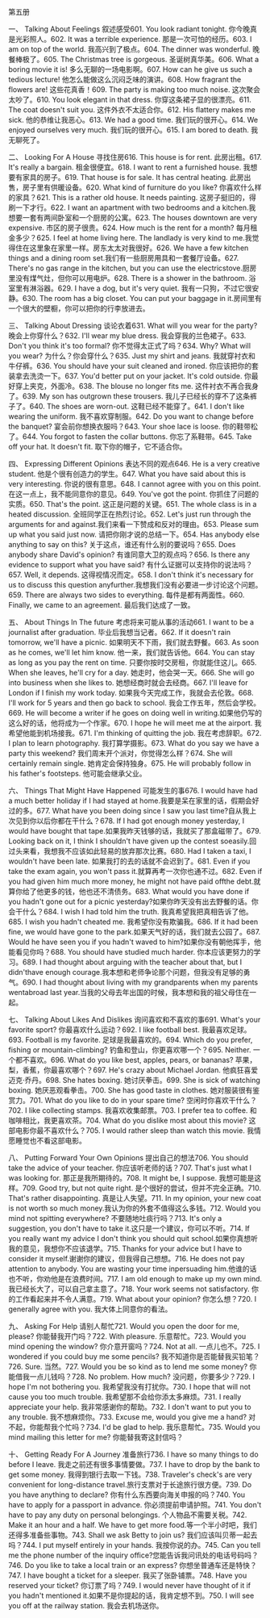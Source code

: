 

第五册




一、 Talking About Feelings 叙述感受601. You look radiant tonight. 你今晚真是光彩照人。602. It was a terrible experience. 那是一次可怕的经历。603. I am on top of the world. 我高兴到了极点。604. The dinner was wonderful. 晚餐棒极了。605. The Christmas tree is gorgeous. 圣诞树真华美。606. What a boring movie it is! 多么无聊的一场电影啊。607. How can he give us such a tedious lecture! 他怎么能做这么沉闷乏味的演讲。608. How fragrant the flowers are! 这些花真香！609. The party is making too much noise. 这次聚会太吵了。610. You look elegant in that dress. 你穿这条裙子显的很漂亮。611. The coat doesn't suit you. 这件外衣不太适合你。612. His flattery makes me sick. 他的恭维让我恶心。613. We had a good time. 我们玩的很开心。614. We enjoyed ourselves very much. 我们玩的很开心。615. I am bored to death. 我无聊死了。


二、 Looking For A House 寻找住房616. This house is for rent. 此房出租。617. It's really a bargain. 租金很便宜。618. I want to rent a furnished house. 我想要有家具的房子。619. That house is for sale. It has central heating. 此房出售，房子里有供暖设备。620. What kind of furniture do you like? 你喜欢什么样的家具？621. This is a rather old house. It needs painting. 这房子挺旧的，得刷一下才行。622. I want an apartment with two bedrooms and a kitchen.我想要一套有两间卧室和一个厨房的公寓。623. The houses downtown are very expensive. 市区的房子很贵。624. How much is the rent for a month? 每月租金多少？625. I feel at home living here. The landlady is very kind to me.我觉得住在这里象在家里一样。房东太太对我很好。626. We have a few kitchen things and a dining room set.我们有一些厨房用具和一套餐厅设备。627. There's no gas range in the kitchen, but you can use the electricstove.厨房里没有煤气灶，但你可以用电炉。628. There is a shower in the bathroom. 浴室里有淋浴器。629. I have a dog, but it's very quiet. 我有一只狗，不过它很安静。630. The room has a big closet. You can put your baggage in it.房间里有一个很大的壁橱，你可以把你的行李放进去。


三、 Talking About Dressing 谈论衣着631. What will you wear for the party? 晚会上你穿什么？632. I'll wear my blue dress. 我会穿我的兰色裙子。633. Don't you think it's too formal? 你不觉得太正式了吗？634. Why? What will you wear? 为什么？你会穿什么？635. Just my shirt and jeans. 我就穿衬衣和牛仔裤。636. You should have your suit cleaned and ironed. 你应该把你的套装拿去洗烫一下。637. You'd better put on your jacket. It's cold outside. 你最好穿上夹克，外面冷。638. The blouse no longer fits me. 这件衬衣不再合我身了。639. My son has outgrown these trousers. 我儿子已经长的穿不了这条裤子了。640. The shoes are worn-out. 这鞋已经不能穿了。641. I don't like wearing the uniform. 我不喜欢穿制服。642. Do you want to change before the banquet? 宴会前你想换衣服吗？643. Your shoe lace is loose. 你的鞋带松了。644. You forgot to fasten the collar buttons. 你忘了系鞋带。645. Take off your hat. It doesn't fit. 取下你的帽子，它不适合你。


四、 Expressing Different Opinions 表达不同的观点646. He is a very creative student. 他是个很有创造力的学生。647. What you have said about this is very interesting. 你说的很有意思。648. I cannot agree with you on this point. 在这一点上，我不能同意你的意见。649. You've got the point. 你抓住了问题的实质。650. That's the point. 这正是问题的关键。651. The whole class is in a heated discussion. 全班同学正在热烈讨论。652. Let's just run through the arguments for and against.我们来看一下赞成和反对的理由。653. Please sum up what you said just now. 请把你刚才说的总结一下。654. Has anybody else anything to say on this? 关于这点，谁还有什么别的要说吗？655. Does anybody share David's opinion? 有谁同意大卫的观点吗？656. Is there any evidence to support what you have said? 有什么证据可以支持你的说法吗？657. Well, it depends. 这得视情况而定。658. I don't think it's necessary for us to discuss this question anyfurther.我想我们没有必要进一步讨论这个问题。659. There are always two sides to everything. 每件是都有两面性。660. Finally, we came to an agreement. 最后我们达成了一致。


五、 About Things In The future 考虑将来可能从事的活动661. I want to be a journalist after graduation. 毕业后我想当记者。662. If it doesn't rain tomorrow, we'll have a picnic. 如果明天不下雨，我们就去野餐。663. As soon as he comes, we'll let him know. 他一来，我们就告诉他。664. You can stay as long as you pay the rent on time. 只要你按时交房租，你就能住这儿。665. When she leaves, he'll cry for a day. 她走时，他会哭一天。666. She will go into business when she likes to. 她想经商时就会去经商。667. I'll leave for London if I finish my work today. 如果我今天完成工作，我就会去伦敦。668. I'll work for 5 years and then go back to school. 我会工作五年，然后会学校。669. He will become a writer if he goes on doing well in writing.如果他仍写的这么好的话，他将成为一个作家。670. I hope he will meet me at the airport. 我希望他能到机场接我。671. I'm thinking of quitting the job. 我在考虑辞职。672. I plan to learn photography. 我打算学摄影。673. What do you say we have a party this weekend? 我们周末开个派对，你觉得怎么样？674. She will certainly remain single. 她肯定会保持独身。675. He will probably follow in his father's footsteps. 他可能会继承父业。


六、 Things That Might Have Happened 可能发生的事676. I would have had a much better holiday if I had stayed at home.我要是呆在家里的话，假期会好过的多。677. What have you been doing since I saw you last time?自从我上次见到你以后你都在干什么？678. If I had got enough money yesterday, I would have bought that tape.如果我昨天钱够的话，我就买了那盒磁带了。679. Looking back on it, I think I shouldn't have given up the contest soeasily.回过头来看，我想我不应该如此轻易的放弃那次比赛。680. Had I taken a taxi, I wouldn't have been late. 如果我打的去的话就不会迟到了。681. Even if you take the exam again, you won't pass it.就算再考一次你也通不过。682. Even if you had given him much more money, he might not have paid offthe debt.就算你给了他更多的钱，他也还不清债务。683. What would you have done if you hadn't gone out for a picnic yesterday?如果你昨天没有出去野餐的话。你会干什么？684. I wish I had told him the truth. 我真希望我把真相告诉了他。685. I wish you hadn't cheated me. 我希望你没有欺骗我。686. If it had been fine, we would have gone to the park.如果天气好的话，我们就去公园了。687. Would he have seen you if you hadn't waved to him?如果你没有朝他挥手，他能看见你吗？688. You should have studied much harder. 你本应该更努力的学习。689. I had thought about arguing with the teacher about that, but I didn'thave enough courage.我本想和老师争论那个问题，但我没有足够的勇气。690. I had thought about living with my grandparents when my parents wentabroad last year.当我的父母去年出国的时候，我本想和我的祖父母住在一起。


七、 Talking About Likes And Dislikes 询问喜欢和不喜欢的事691. What's your favorite sport? 你最喜欢什么运动？692. I like football best. 我最喜欢足球。693. Football is my favorite. 足球是我最喜欢的。694. Which do you prefer, fishing or mountain-climbing? 钓鱼和登山，你更喜欢哪一个？695. Neither. 一个都不喜欢。696. What do you like best, apples, pears, or bananas? 苹果，梨，香蕉，你最喜欢哪个？697. He's crazy about Michael Jordan. 他疯狂喜爱迈克·乔丹。698. She hates boxing. 她讨厌拳击。699. She is sick of watching boxing. 她厌恶观看拳击。700. She has good taste in clothes. 她对服装很有鉴赏力。701. What do you like to do in your spare time? 空闲时你喜欢干什么？702. I like collecting stamps. 我喜欢收集邮票。703. I prefer tea to coffee. 和咖啡相比，我更喜欢茶。704. What do you dislike most about this movie? 这部电影你最不喜欢什么？705. I would rather sleep than watch this movie. 我情愿睡觉也不看这部电影。


八、 Putting Forward Your Own Opinions 提出自己的想法706. You should take the advice of your teacher. 你应该听老师的话？707. That's just what I was looking for. 那正是我所期待的。708. It might be, I suppose. 我想可能是这样。709. Good try, but not quite right. 是个很好的尝试，但并不完全正确。710. That's rather disappointing. 真是让人失望。711. In my opinion, your new coat is not worth so much money.我认为你的外套不值得这么多钱。712. Would you mind not spitting everywhere? 不要随地吐痰行吗？713. It's only a suggestion, you don't have to take it.这只是一个建议，你可以不听。714. If you really want my advice I don't think you should quit school.如果你真想听我的意见，我想你不应该退学。715. Thanks for your advice but I have to consider it myself.谢谢你的建议，但我得自己想想。716. He does not pay attention to anybody. You are wasting your time inpersuading him.他谁的话也不听，你劝他是在浪费时间。717. I am old enough to make up my own mind. 我已经长大了，可以自己拿主意了。718. Your work seems not satisfactory. 你的工作看起来并不令人满意。719. What about your opinion? 你怎么想？720. I generally agree with you. 我大体上同意你的看法。


九、 Asking For Help 请别人帮忙721. Would you open the door for me, please? 你能替我开门吗？722. With pleasure. 乐意帮忙。723. Would you mind opening the window? 你介意开窗吗？724. Not at all. 一点儿也不。725. I wondered if you could buy me some pencils? 我不知道你是否能替我买铅笔？726. Sure. 当然。727. Would you be so kind as to lend me some money? 你能借我一点儿钱吗？728. No problem. How much? 没问题，你要多少？729. I hope I'm not bothering you. 我希望我没有打扰你。730. I hope that will not cause you too much trouble. 我希望那不会给你添太多麻烦。731. I really appreciate your help. 我非常感谢你的帮助。732. I don't want to put you to any trouble. 我不想麻烦你。733. Excuse me, would you give me a hand? 对不起，你能帮我个忙吗？734. I'd be glad to help. 我乐意帮忙。735. Would you mind mailing this letter for me? 你能替我寄这封信吗？


十、 Getting Ready For A Journey 准备旅行736. I have so many things to do before I leave. 我走之前还有很多事情要做。737. I have to drop by the bank to get some money. 我得到银行去取一下钱。738. Traveler's check's are very convenient for long-distance travel.旅行支票对于长途旅行很方便。739. Do you have anything to declare? 你有什么东西要向海关申报的吗？740. You have to apply for a passport in advance. 你必须提前申请护照。741. You don't have to pay any duty on personal belongings. 个人物品不需要关税。742. Make it an hour and a half. We have to get more food.等一个半小时吧，我们还得多准备些事物。743. Shall we ask Betty to join us? 我们应该叫贝蒂一起去吗？744. I put myself entirely in your hands. 我按你说的办。745. Can you tell me the phone number of the inquiry office?您能告诉我问讯处的电话号码吗？746. Do you like to take a local train or an express? 你想坐普通车还是特快？747. I have bought a ticket for a sleeper. 我买了张卧铺票。748. Have you reserved your ticket? 你订票了吗？749. I would never have thought of it if you hadn't mentioned it.如果不是你提起的话，我肯定想不到。750. I will see you off at the railway station. 我会去机场送你。
